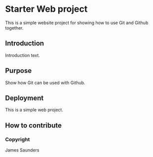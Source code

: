 # Starter Web project

This is a simple website project for
showing how to use Git and Github together.

## Introduction

Introduction text.

## Purpose

Show how Git can be used with Github.

## Deployment

This is a simple web project.

## How to contribute

### Copyright

James Saunders